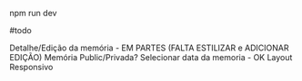 npm run dev

#todo

Detalhe/Edição da memória - EM PARTES (FALTA ESTILIZAR e ADICIONAR EDIÇÃO)
Memória Public/Privada?
Selecionar data da memoria - OK
Layout Responsivo
